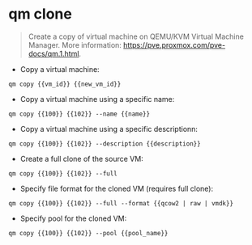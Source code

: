 # qm clone

> Create a copy of virtual machine on QEMU/KVM Virtual Machine Manager.
> More information: <https://pve.proxmox.com/pve-docs/qm.1.html>.

- Copy a virtual machine:

`qm copy {{vm_id}} {{new_vm_id}}`

- Copy a virtual machine using a specific name:

`qm copy {{100}} {{102}} --name {{name}}`

- Copy a virtual machine using a specific descriptionn:

`qm copy {{100}} {{102}} --description {{description}}`

- Create a full clone of the source VM:

`qm copy {{100}} {{102}} --full`

- Specify file format for the cloned VM (requires full clone):

`qm copy {{100}} {{102}} --full --format {{qcow2 | raw | vmdk}}`

- Specify pool for the cloned VM:

`qm copy {{100}} {{102}} --pool {{pool_name}}`
